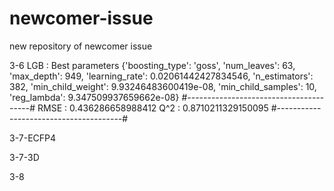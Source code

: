 # newcomer-issue
new repository of newcomer issue

3-6
LGB : Best parameters
{'boosting_type': 'goss', 'num_leaves': 63, 'max_depth': 949, 'learning_rate': 0.02061442427834546, 'n_estimators': 382, 'min_child_weight': 9.93246483600419e-08, 'min_child_samples': 10, 'reg_lambda': 9.347509937659662e-08}
#---------------------------------------#
RMSE : 0.436286658988412
Q^2 : 0.8710211329150095
#---------------------------------------#

3-7-ECFP4

3-7-3D

3-8